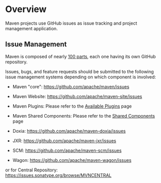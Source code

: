 # Overview

<!--
Licensed to the Apache Software Foundation (ASF) under one
or more contributor license agreements.  See the NOTICE file
distributed with this work for additional information
regarding copyright ownership.  The ASF licenses this file
to you under the Apache License, Version 2.0 (the
"License"); you may not use this file except in compliance
with the License.  You may obtain a copy of the License at

http://www.apache.org/licenses/LICENSE-2.0

Unless required by applicable law or agreed to in writing,
software distributed under the License is distributed on an
"AS IS" BASIS, WITHOUT WARRANTIES OR CONDITIONS OF ANY
KIND, either express or implied.  See the License for the
specific language governing permissions and limitations
under the License.
-->

Maven projects use GitHub issues as issue tracking and project management application.

## Issue Management

Maven is composed of nearly [100 parts](/scm.html#Maven_Sources_Overview), each one having its own GitHub repository.

Issues, bugs, and feature requests should be submitted to the following
issue management systems depending on which component is involved:

* Maven "core": <https://github.com/apache/maven/issues>

* Maven Website: <https://github.com/apache/maven-site/issues>

* Maven Plugins: Please refer to the [Available Plugins](./plugins/index.html) page

* Maven Shared Components: Please refer to the [Shared Components](./shared/index.html) page

* Doxia: <https://github.com/apache/maven-doxia/issues>

* JXR: <https://github.com/apache/maven-jxr/issues>

* SCM: <https://github.com/apache/maven-scm/issues>

* Wagon: <https://github.com/apache/maven-wagon/issues>

or for Central Repository: <https://issues.sonatype.org/browse/MVNCENTRAL>
